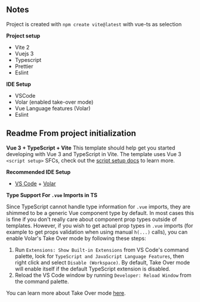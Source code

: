 ## Notes
Project is created with `npm create vite@latest` with vue-ts as selection

**Project setup**
* Vite 2
* Vuejs 3
* Typescript
* Prettier
* Eslint

**IDE Setup**
* VSCode
* Volar (enabled take-over mode)
* Vue Language features (Volar)
* Eslint

## Readme From project initialization

**Vue 3 + TypeScript + Vite**
This template should help get you started developing with Vue 3 and TypeScript in Vite. The template uses Vue 3 `<script setup>` SFCs, check out the [script setup docs](https://v3.vuejs.org/api/sfc-script-setup.html#sfc-script-setup) to learn more.

**Recommended IDE Setup**

- [VS Code](https://code.visualstudio.com/) + [Volar](https://marketplace.visualstudio.com/items?itemName=Vue.volar)

**Type Support For `.vue` Imports in TS**

Since TypeScript cannot handle type information for `.vue` imports, they are shimmed to be a generic Vue component type by default. In most cases this is fine if you don't really care about component prop types outside of templates. However, if you wish to get actual prop types in `.vue` imports (for example to get props validation when using manual `h(...)` calls), you can enable Volar's Take Over mode by following these steps:

1. Run `Extensions: Show Built-in Extensions` from VS Code's command palette, look for `TypeScript and JavaScript Language Features`, then right click and select `Disable (Workspace)`. By default, Take Over mode will enable itself if the default TypeScript extension is disabled.
2. Reload the VS Code window by running `Developer: Reload Window` from the command palette.

You can learn more about Take Over mode [here](https://github.com/johnsoncodehk/volar/discussions/471).
